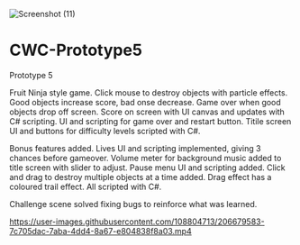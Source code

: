 ![Screenshot (11)](https://user-images.githubusercontent.com/108804713/206681189-a4fb2461-6047-41da-b9da-18b2c25d42d7.png)


# CWC-Prototype5
 Prototype 5 

Fruit Ninja style game.  Click mouse to destroy objects with particle effects.  Good objects increase score, bad onse decrease.  Game over when good objects drop off screen.  Score on screen with UI canvas and updates with C# scripting.  UI and scripting for game over and restart button.  Titile screen UI and buttons for difficulty levels scripted with C#.

Bonus features added.  Lives UI and scripting implemented, giving 3 chances before gameover.  Volume meter for background music added to title screen with slider to adjust.  Pause menu UI and scripting added.  Click and drag to destroy multiple objects at a time added.  Drag effect has a coloured trail effect.  All scripted with C#.

Challenge scene solved fixing bugs to reinforce what was learned.



https://user-images.githubusercontent.com/108804713/206679583-7c705dac-7aba-4dd4-8a67-e804838f8a03.mp4

